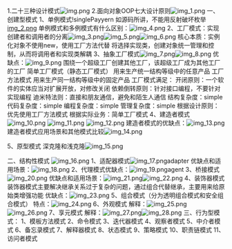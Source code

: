 1.二十三种设计模式![img.png](img.png)
2.面向对象OOP七大设计原则![img_1.png](img_1.png)
一、创建型模式
1、单例模式!singlePayyern
    如源码所讲，不能用反射破坏枚举[img_2.png](img_2.png)
    单例模式和多例模式有什么区别：![img_4.png](img_4.png)
2、工厂模式：实现创建者和调用者的分离![img_3.png](img_3.png)![img_5.png](img_5.png)![img_6.png](img_6.png)
        核心本质：实例化对象不使用new，使用工厂方法代替
                将选择实现类，创建对象统一管理和控制，从而将调用者和实现类解耦
           3、抽象工厂模式![img_7.png](img_7.png)![img_8.png](img_8.png)
                优缺点：![img_9.png](img_9.png)
                围绕一个超级工厂创建其他工厂，该超级工厂成为其他工厂的工厂
              简单工厂模式（静态工厂模式）
                用来生产统一结构等级中的任意产品
              工厂方法模式
                用来生产同一结构等级中的固定产品
        工厂模式满足：
                   开闭原则：一个软件的实体应当对扩展开放，对修改关闭
                   依赖倒转原则：针对接口编程，不要针对实现编程
                   迪米特法则：直接和朋友通信，避免和陌生人通信
        结构复杂度：simple
        代码复杂度：simple
        编程复杂度：simple
        管理复杂度：simple
        根据设计原则：优先使用工厂方法模式
        根据实际业务：简单工厂模式
4、建造者模式
        ![img_10.png](img_10.png)
        ![img_11.png](img_11.png)
        ![img_12.png](img_12.png)
    建造者模式的优缺点：![img_13.png](img_13.png)
    建造者模式应用场景和其他模式比较![img_14.png](img_14.png)

5、原型模式
    深克隆和浅克隆![img_15.png](img_15.png)

二、结构性模式
        ![img_16.png](img_16.png)
        1、适配器模式![img_17.png](img_17.png)adapter
            优缺点和适用场景：![img_18.png](img_18.png)
        2、代理模式优缺点：![img_19.png](img_19.png)agent
        3、桥接模式![img_20.png](img_20.png)
            优缺点和适用场景：![img_21.png](img_21.png)![img_22.png](img_22.png)
        4、装饰器模式
            装饰器模式主要解决继承关系过于复杂的问题，通过组合代替继承，主要用来给原始类增强功能
            优缺点：![img_23.png](img_23.png)
        5、组合模式（分为透明组合模式和安全组合模式）
            特点：![img_24.png](img_24.png)
        6、外观模式
                解释：![img_25.png](img_25.png)![img_26.png](img_26.png)
        7、享元模式
                解释：![img_27.png](img_27.png)![img_28.png](img_28.png)
三、行为型模式：
        1、模板方法模式
        2、命令模式
        3、迭代器模式
        4、观察者模式
        5、中介者模式
        6、备忘录模式
        7、解释器模式
        8、状态模式
        9、策略模式
        10、职责链模式
        11、访问者模式